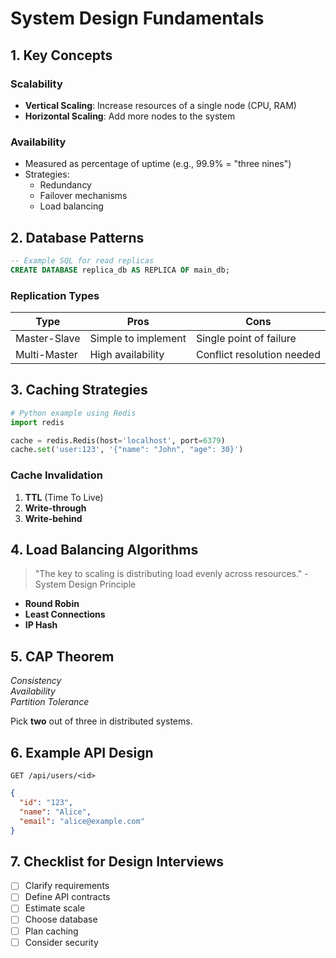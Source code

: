 
# System Design Fundamentals

## 1. Key Concepts

### Scalability
- **Vertical Scaling**: Increase resources of a single node (CPU, RAM)
- **Horizontal Scaling**: Add more nodes to the system

### Availability
- Measured as percentage of uptime (e.g., 99.9% = "three nines")
- Strategies:
  - Redundancy
  - Failover mechanisms
  - Load balancing

## 2. Database Patterns

```sql
-- Example SQL for read replicas
CREATE DATABASE replica_db AS REPLICA OF main_db;
```

### Replication Types
| Type          | Pros                  | Cons                  |
|---------------|-----------------------|-----------------------|
| Master-Slave  | Simple to implement   | Single point of failure |
| Multi-Master  | High availability     | Conflict resolution needed |

## 3. Caching Strategies

```python
# Python example using Redis
import redis

cache = redis.Redis(host='localhost', port=6379)
cache.set('user:123', '{"name": "John", "age": 30}')
```

### Cache Invalidation
1. **TTL** (Time To Live)
2. **Write-through**
3. **Write-behind**

## 4. Load Balancing Algorithms

> "The key to scaling is distributing load evenly across resources." - System Design Principle

- **Round Robin**
- **Least Connections**
- **IP Hash**

## 5. CAP Theorem

*Consistency*  
*Availability*  
*Partition Tolerance*

Pick **two** out of three in distributed systems.

## 6. Example API Design

`GET /api/users/<id>`  
```json
{
  "id": "123",
  "name": "Alice",
  "email": "alice@example.com"
}
```

## 7. Checklist for Design Interviews

- [ ] Clarify requirements
- [ ] Define API contracts
- [ ] Estimate scale
- [ ] Choose database
- [ ] Plan caching
- [ ] Consider security
